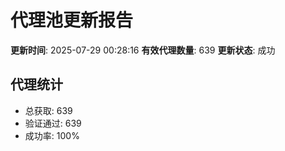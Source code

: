 # 代理池更新报告

**更新时间**: 2025-07-29 00:28:16
**有效代理数量**: 639
**更新状态**:  成功

## 代理统计
- 总获取: 639
- 验证通过: 639
- 成功率: 100%
